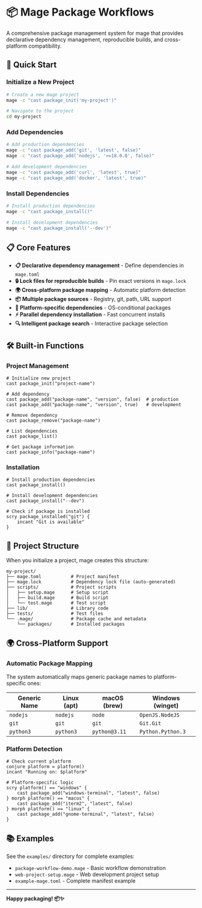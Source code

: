 # 📦 Mage Package Workflows

A comprehensive package management system for mage that provides declarative dependency management, reproducible builds, and cross-platform compatibility.

## 🚀 Quick Start

### Initialize a New Project

```bash
# Create a new mage project
mage -c "cast package_init('my-project')"

# Navigate to the project
cd my-project
```

### Add Dependencies

```bash
# Add production dependencies
mage -c "cast package_add('git', 'latest', false)"
mage -c "cast package_add('nodejs', '>=18.0.0', false)"

# Add development dependencies  
mage -c "cast package_add('curl', 'latest', true)"
mage -c "cast package_add('docker', 'latest', true)"
```

### Install Dependencies

```bash
# Install production dependencies
mage -c "cast package_install()"

# Install development dependencies
mage -c "cast package_install('--dev')"
```

## 📋 Core Features

- **📋 Declarative dependency management** - Define dependencies in `mage.toml`
- **🔒 Lock files for reproducible builds** - Pin exact versions in `mage.lock`
- **🌍 Cross-platform package mapping** - Automatic platform detection
- **📦 Multiple package sources** - Registry, git, path, URL support
- **🎯 Platform-specific dependencies** - OS-conditional packages
- **⚡ Parallel dependency installation** - Fast concurrent installs
- **🔍 Intelligent package search** - Interactive package selection

## 🛠️ Built-in Functions

### Project Management

```mage
# Initialize new project
cast package_init("project-name")

# Add dependency
cast package_add("package-name", "version", false)  # production
cast package_add("package-name", "version", true)   # development

# Remove dependency
cast package_remove("package-name")

# List dependencies
cast package_list()

# Get package information
cast package_info("package-name")
```

### Installation

```mage
# Install production dependencies
cast package_install()

# Install development dependencies
cast package_install("--dev")

# Check if package is installed
scry package_installed("git") {
    incant "Git is available"
}
```

## 📁 Project Structure

When you initialize a project, mage creates this structure:

```
my-project/
├── mage.toml           # Project manifest
├── mage.lock           # Dependency lock file (auto-generated)
├── scripts/            # Project scripts
│   ├── setup.mage      # Setup script
│   ├── build.mage      # Build script
│   └── test.mage       # Test script
├── lib/                # Library code
├── tests/              # Test files
└── .mage/              # Package cache and metadata
    └── packages/       # Installed packages
```

## 🌍 Cross-Platform Support

### Automatic Package Mapping

The system automatically maps generic package names to platform-specific ones:

| Generic Name | Linux (apt) | macOS (brew) | Windows (winget) |
|--------------|-------------|--------------|------------------|
| `nodejs`     | `nodejs`    | `node`       | `OpenJS.NodeJS`  |
| `git`        | `git`       | `git`        | `Git.Git`        |
| `python3`    | `python3`   | `python@3.11`| `Python.Python.3`|

### Platform Detection

```mage
# Check current platform
conjure platform = platform()
incant "Running on: $platform"

# Platform-specific logic
scry platform() == "windows" {
    cast package_add("windows-terminal", "latest", false)
} morph platform() == "macos" {
    cast package_add("iterm2", "latest", false)
} morph platform() == "linux" {
    cast package_add("gnome-terminal", "latest", false)
}
```

## 📚 Examples

See the `examples/` directory for complete examples:

- `package-workflow-demo.mage` - Basic workflow demonstration
- `web-project-setup.mage` - Web development project setup
- `example-mage.toml` - Complete manifest example

---

**Happy packaging! 📦✨** 
